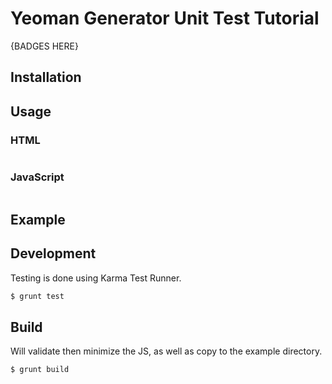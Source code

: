 # Yeoman Generator Unit Test Tutorial
{BADGES HERE}

## Installation

## Usage
### HTML
```html

```

### JavaScript
```javascript

```

## Example

## Development

Testing is done using Karma Test Runner.

```BASH
$ grunt test
```
	
## Build
Will validate then minimize the JS, as well as copy to the example directory. 

```BASH
$ grunt build
```